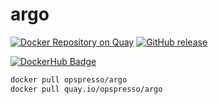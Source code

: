 # argo

[![Docker Repository on Quay](https://quay.io/repository/opspresso/argo/status "Docker Repository on Quay")](https://quay.io/repository/opspresso/argo)
[![GitHub release](https://img.shields.io/github/release/opspresso/argo.svg)](https://github.com/opspresso/argo/releases)

[![DockerHub Badge](http://dockeri.co/image/opspresso/argo)](https://hub.docker.com/r/opspresso/argo/)

```bash
docker pull opspresso/argo
docker pull quay.io/opspresso/argo
```
